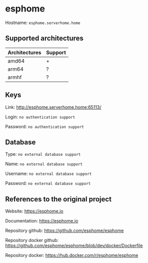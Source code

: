# esphome

Hostname: `esphome.serverhome.home`

## Supported architectures

| Architectures | Support |
| :------------ | :------ |
| amd64         | +       |
| arm64         | ?       |
| armhf         | ?       |

## Keys

Link: http://esphome.serverhome.home:65113/

Login: `no authentication support`

Password: `no authentication support`

## Database

Type: `no external database support`

Name: `no external database support`

Username: `no external database support`

Password: `no external database support`

## References to the original project

Website: https://esphome.io

Documentation: https://esphome.io

Repository github: https://github.com/esphome/esphome

Repository docker github: https://github.com/esphome/esphome/blob/dev/docker/Dockerfile

Repository docker: https://hub.docker.com/r/esphome/esphome